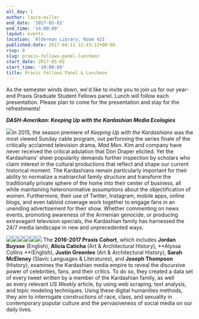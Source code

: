 ```yaml
---
all_day: 1
author: laura-miller
end_date: '2017-05-02'
end_time: '14:00:00'
layout: events
location: 'Alderman Library, Room 421'
published-date: 2017-04-11 12:43:12+00:00
rsvp: 0
slug: praxis-fellows-panel-luncheon
start_date: 2017-05-02
start_time: '10:00:00'
title: Praxis Fellows Panel & Luncheon
---
```


As the semester winds down, we'd like to invite you to join us for our year-end Praxis Graduate Student Fellows panel. Lunch will follow each presentation. Please plan to come for the presentation and stay for the refreshments!

**_DASH-Amerikan: Keeping Up with the Kardashian Media Ecologies_**

![](https://gallery.mailchimp.com/3ac105f4d87dddbd34542ab41/images/dce38c46-c1c6-428f-ba2d-fc023f7d38e0.jpg)In 2015, the season premiere of _Keeping Up with the Kardashians_ was the most viewed Sunday cable program, out performing the series finale of the critically acclaimed television drama, _Mad Men_. Kim and company have never received the critical adulation that Don Draper elicited. Yet the Kardashians’ sheer popularity demands further inspection by scholars who claim interest in the cultural productions that reflect and shape our current historical moment. The Kardashians remain particularly important for their ability to normalize a matriarchal family structure and transform the traditionally private sphere of the home into their center of business, all while maintaining heteronormative assumptions about the objectification of women. Furthermore, their use of Twitter, Instagram, mobile apps, online blogs, and even tabloid coverage work together to engage fans in an unending advertisement for their show. Whether commenting on news events, promoting awareness of the Armenian genocide, or producing extravagant television specials, the Kardashian family has harnessed the 24/7 media landscape in new and unprecedented ways.

![](https://gallery.mailchimp.com/3ac105f4d87dddbd34542ab41/images/7705dcc3-845a-4604-811b-0951b860f296.jpeg)![](https://gallery.mailchimp.com/3ac105f4d87dddbd34542ab41/images/cf6db0a0-7635-4d7d-83f3-ae95efcf63d6.jpeg)![](https://gallery.mailchimp.com/3ac105f4d87dddbd34542ab41/images/bb05aa47-e500-4384-afac-8658dfbd42f2.jpeg)![](https://gallery.mailchimp.com/3ac105f4d87dddbd34542ab41/images/278db25b-b0c5-4031-9c33-979b483d7153.jpeg)![](https://gallery.mailchimp.com/3ac105f4d87dddbd34542ab41/images/70fb3c00-9735-4e19-9f69-2b31015d1879.jpeg)![](https://gallery.mailchimp.com/3ac105f4d87dddbd34542ab41/images/dd91763e-9abc-43ad-a611-159f550fdd24.jpeg)
The **2016-2017 Praxis Cohort**, which includes **Jordan Buysse** (English), **Alicia Caticha** (Art & Architectural History), **Alyssa Collins **(English), **Justin Greenlee** (Art & Architectural History), **Sarah McEleney** (Slavic Languages & Literatures), and **Joseph Thompson** (History), examines the Kardashian media empire to reveal the discursive power of celebrities, fans, and their critics. To do so, they created a data set of every tweet written by a member of the Kardashian family, as well as every relevant _US Weekly_ article, by using web scraping, text analysis, and topic modeling techniques. Using these digital humanities methods, they aim to interrogate constructions of race, class, and sexuality in contemporary popular culture and the pervasiveness of social media on our daily lives.

